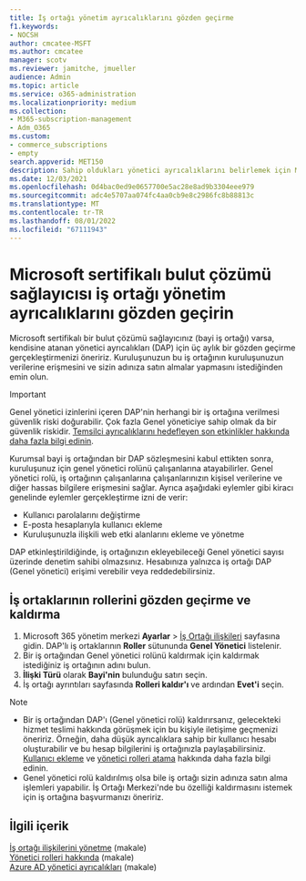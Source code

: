 ```yaml
---
title: İş ortağı yönetim ayrıcalıklarını gözden geçirme
f1.keywords:
- NOCSH
author: cmcatee-MSFT
ms.author: cmcatee
manager: scotv
ms.reviewer: jamitche, jmueller
audience: Admin
ms.topic: article
ms.service: o365-administration
ms.localizationpriority: medium
ms.collection:
- M365-subscription-management
- Adm_O365
ms.custom:
- commerce_subscriptions
- empty
search.appverid: MET150
description: Sahip oldukları yönetici ayrıcalıklarını belirlemek için Microsoft sertifikalı çözüm sağlayıcıları (iş ortakları) listenizi gözden geçirmeyi ve bu ayrıcalıkları kaldırmayı öğrenin.
ms.date: 12/03/2021
ms.openlocfilehash: 0d4bac0ed9e0657700e5ac28e8ad9b3304eee979
ms.sourcegitcommit: adc4e5707aa074fc4aa0cb9e8c2986fc8b88813c
ms.translationtype: MT
ms.contentlocale: tr-TR
ms.lasthandoff: 08/01/2022
ms.locfileid: "67111943"
---
```

# <a name="review-microsoft-certified-cloud-solution-provider-partner-administrative-privileges"></a>Microsoft sertifikalı bulut çözümü sağlayıcısı iş ortağı yönetim ayrıcalıklarını gözden geçirin

Microsoft sertifikalı bir bulut çözümü sağlayıcınız (bayi iş ortağı) varsa, kendisine atanan yönetici ayrıcalıkları (DAP) için üç aylık bir gözden geçirme gerçekleştirmenizi öneririz. Kuruluşunuzun bu iş ortağının kuruluşunuzun verilerine erişmesini ve sizin adınıza satın almalar yapmasını istediğinden emin olun.

> [!IMPORTANT]
> Genel yönetici izinlerini içeren DAP'nin herhangi bir iş ortağına verilmesi güvenlik riski doğurabilir. Çok fazla Genel yöneticiye sahip olmak da bir güvenlik riskidir. [Temsilci ayrıcalıklarını hedefleyen son etkinlikler hakkında daha fazla bilgi edinin](https://www.microsoft.com/security/blog/2021/10/25/nobelium-targeting-delegated-administrative-privileges-to-facilitate-broader-attacks/).

Kurumsal bayi iş ortağından bir DAP sözleşmesini kabul ettikten sonra, kuruluşunuz için genel yönetici rolünü çalışanlarına atayabilirler. Genel yönetici rolü, iş ortağının çalışanlarına çalışanlarınızın kişisel verilerine ve diğer hassas bilgilere erişmesini sağlar. Ayrıca aşağıdaki eylemler gibi kiracı genelinde eylemler gerçekleştirme izni de verir:

- Kullanıcı parolalarını değiştirme
- E-posta hesaplarıyla kullanıcı ekleme
- Kuruluşunuzla ilişkili web etki alanlarını ekleme ve yönetme

DAP etkinleştirildiğinde, iş ortağınızın ekleyebileceği Genel yönetici sayısı üzerinde denetim sahibi olmazsınız. Hesabınıza yalnızca iş ortağı DAP (Genel yönetici) erişimi verebilir veya reddedebilirsiniz.

## <a name="review-and-remove-roles-from-partners"></a>İş ortaklarının rollerini gözden geçirme ve kaldırma

1. Microsoft 365 yönetim merkezi **Ayarlar** > <a href="https://go.microsoft.com/fwlink/p/?linkid=2074649" target="_blank">İş Ortağı ilişkileri</a> sayfasına gidin. DAP'lı iş ortaklarının **Roller** sütununda **Genel Yönetici** listelenir.
2. Bir iş ortağından Genel yönetici rolünü kaldırmak için kaldırmak istediğiniz iş ortağının adını bulun.
3. **İlişki Türü** olarak **Bayi'nin** bulunduğu satırı seçin.
4. İş ortağı ayrıntıları sayfasında **Rolleri kaldır'ı** ve ardından **Evet'i** seçin.

> [!NOTE]
>
> - Bir iş ortağından DAP'ı (Genel yönetici rolü) kaldırırsanız, gelecekteki hizmet teslimi hakkında görüşmek için bu kişiyle iletişime geçmenizi öneririz. Örneğin, daha düşük ayrıcalıklara sahip bir kullanıcı hesabı oluşturabilir ve bu hesap bilgilerini iş ortağınızla paylaşabilirsiniz. [Kullanıcı ekleme](../admin/add-users/add-users.md) ve [yönetici rolleri atama](../admin/add-users/assign-admin-roles.md) hakkında daha fazla bilgi edinin.
> - Genel yönetici rolü kaldırılmış olsa bile iş ortağı sizin adınıza satın alma işlemleri yapabilir. İş Ortağı Merkezi'nde bu özelliği kaldırmasını istemek için iş ortağına başvurmanızı öneririz.

## <a name="related-content"></a>İlgili içerik

[İş ortağı ilişkilerini yönetme](manage-partners.md) (makale)\
[Yönetici rolleri hakkında](../admin/add-users/about-admin-roles.md) (makale)\
[Azure AD yönetici ayrıcalıkları](/partner-center/customers-revoke-admin-privileges#delegated-admin-privileges-in-azure-ad) (makale)
